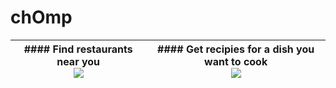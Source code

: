 # chOmp


| #### Find restaurants near you </br> ![](assets/findfood.gif)   | #### Get recipies for a dish you want to cook </br> ![](assets/letscook.gif)  |
|---|---|





